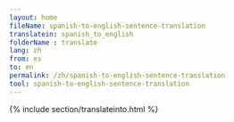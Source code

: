 ```yaml
---
layout: home
fileName: spanish-to-english-sentence-translation
translatein: spanish_to_english
folderName : translate
lang: zh
from: es
to: en
permalink: /zh/spanish-to-english-sentence-translation
tool: spanish-to-english-sentence-translation
---
```

{% include section/translateinto.html %}